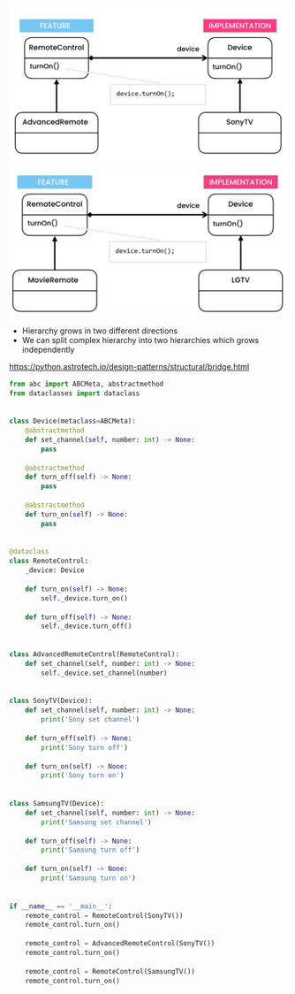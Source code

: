 ![Мост](./bridge_sheme_sony.png)
![Мост](./bridge_sheme_lg.png)
- Hierarchy grows in two different directions
- We can split complex hierarchy into two hierarchies which grows independently

https://python.astrotech.io/design-patterns/structural/bridge.html

```python
from abc import ABCMeta, abstractmethod
from dataclasses import dataclass


class Device(metaclass=ABCMeta):
    @abstractmethod
    def set_channel(self, number: int) -> None:
        pass

    @abstractmethod
    def turn_off(self) -> None:
        pass

    @abstractmethod
    def turn_on(self) -> None:
        pass


@dataclass
class RemoteControl:
    _device: Device

    def turn_on(self) -> None:
        self._device.turn_on()

    def turn_off(self) -> None:
        self._device.turn_off()


class AdvancedRemoteControl(RemoteControl):
    def set_channel(self, number: int) -> None:
        self._device.set_channel(number)


class SonyTV(Device):
    def set_channel(self, number: int) -> None:
        print('Sony set channel')

    def turn_off(self) -> None:
        print('Sony turn off')

    def turn_on(self) -> None:
        print('Sony turn on')


class SamsungTV(Device):
    def set_channel(self, number: int) -> None:
        print('Samsung set channel')

    def turn_off(self) -> None:
        print('Samsung turn off')

    def turn_on(self) -> None:
        print('Samsung turn on')


if __name__ == '__main__':
    remote_control = RemoteControl(SonyTV())
    remote_control.turn_on()

    remote_control = AdvancedRemoteControl(SonyTV())
    remote_control.turn_on()

    remote_control = RemoteControl(SamsungTV())
    remote_control.turn_on()

```